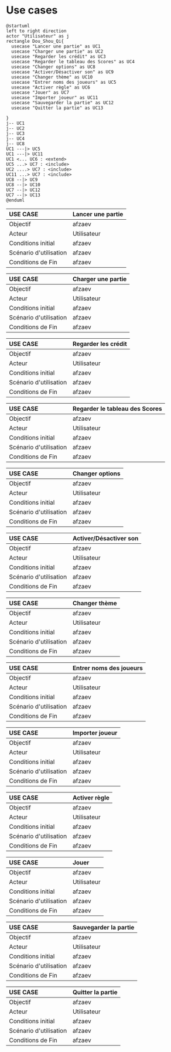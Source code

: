 # Use cases

``` plantuml
@startuml
left to right direction
actor "Utilisateur" as j
rectangle Dou_Shou_Qi{
  usecase "Lancer une partie" as UC1
  usecase "Charger une partie" as UC2
  usecase "Regarder les crédit" as UC3
  usecase "Regarder le tableau des Scores" as UC4
  usecase "Changer options" as UC8
  usecase "Activer/Désactiver son" as UC9
  usecase "Changer thème" as UC10
  usecase "Entrer noms des joueurs" as UC5
  usecase "Activer règle" as UC6
  usecase "Jouer" as UC7
  usecase "Importer joueur" as UC11
  usecase "Sauvegarder la partie" as UC12
  usecase "Quitter la partie" as UC13
  
}
j-- UC1
j-- UC2
j-- UC3
j-- UC4
j-- UC8
UC1 ---|> UC5 
UC1 ---|> UC11 
UC1 <... UC6 : <extend>
UC5 ...> UC7 : <include>
UC2 ....> UC7 : <include>
UC11 ...> UC7 : <include>
UC8 --|> UC9 
UC8 --|> UC10
UC7 --|> UC12
UC7 --|> UC13
@enduml
```

| USE CASE | Lancer une partie |
| :----------- |:----------------- |
| Objectif | afzaev |
| Acteur | Utilisateur |
| Conditions initial | afzaev |
| Scénario d'utilisation | afzaev |
| Conditions de Fin | afzaev |

| USE CASE | Charger une partie |
| :----------- |:----------------- |
| Objectif | afzaev |
| Acteur | Utilisateur |
| Conditions initial | afzaev |
| Scénario d'utilisation | afzaev |
| Conditions de Fin | afzaev |

| USE CASE | Regarder les crédit |
| :----------- |:----------------- |
| Objectif | afzaev |
| Acteur | Utilisateur |
| Conditions initial | afzaev |
| Scénario d'utilisation | afzaev |
| Conditions de Fin | afzaev |

| USE CASE | Regarder le tableau des Scores |
| :----------- |:----------------- |
| Objectif | afzaev |
| Acteur | Utilisateur |
| Conditions initial | afzaev |
| Scénario d'utilisation | afzaev |
| Conditions de Fin | afzaev |

| USE CASE | Changer options |
| :----------- |:----------------- |
| Objectif | afzaev |
| Acteur | Utilisateur |
| Conditions initial | afzaev |
| Scénario d'utilisation | afzaev |
| Conditions de Fin | afzaev |

| USE CASE | Activer/Désactiver son |
| :----------- |:----------------- |
| Objectif | afzaev |
| Acteur | Utilisateur |
| Conditions initial | afzaev |
| Scénario d'utilisation | afzaev |
| Conditions de Fin | afzaev |

| USE CASE | Changer thème |
| :----------- |:----------------- |
| Objectif | afzaev |
| Acteur | Utilisateur |
| Conditions initial | afzaev |
| Scénario d'utilisation | afzaev |
| Conditions de Fin | afzaev |

| USE CASE | Entrer noms des joueurs |
| :----------- |:----------------- |
| Objectif | afzaev |
| Acteur | Utilisateur |
| Conditions initial | afzaev |
| Scénario d'utilisation | afzaev |
| Conditions de Fin | afzaev |

| USE CASE | Importer joueur |
| :----------- |:----------------- |
| Objectif | afzaev |
| Acteur | Utilisateur |
| Conditions initial | afzaev |
| Scénario d'utilisation | afzaev |
| Conditions de Fin | afzaev |

| USE CASE | Activer règle |
| :----------- |:----------------- |
| Objectif | afzaev |
| Acteur | Utilisateur |
| Conditions initial | afzaev |
| Scénario d'utilisation | afzaev |
| Conditions de Fin | afzaev |

| USE CASE | Jouer |
| :----------- |:----------------- |
| Objectif | afzaev |
| Acteur | Utilisateur |
| Conditions initial | afzaev |
| Scénario d'utilisation | afzaev |
| Conditions de Fin | afzaev |

| USE CASE | Sauvegarder la partie |
| :----------- |:----------------- |
| Objectif | afzaev |
| Acteur | Utilisateur |
| Conditions initial | afzaev |
| Scénario d'utilisation | afzaev |
| Conditions de Fin | afzaev |

| USE CASE | Quitter la partie |
| :----------- |:----------------- |
| Objectif | afzaev |
| Acteur | Utilisateur |
| Conditions initial | afzaev |
| Scénario d'utilisation | afzaev |
| Conditions de Fin | afzaev |